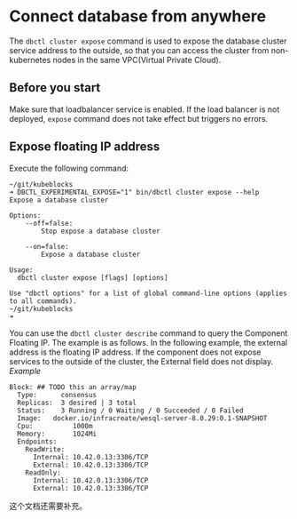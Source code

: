 # Connect database from anywhere 
The `dbctl cluster expose` command is used to expose the database cluster service address to the outside, so that you can access the cluster from non-kubernetes nodes in the same VPC(Virtual Private Cloud).

## Before you start
Make sure that loadbalancer service is enabled. If the load balancer is not deployed, `expose` command does not take effect but triggers no errors.

## Expose floating IP address
Execute the following command:
```
~/git/kubeblocks
➜ DBCTL_EXPERIMENTAL_EXPOSE="1" bin/dbctl cluster expose --help
Expose a database cluster

Options:
    --off=false:
        Stop expose a database cluster

    --on=false:
        Expose a database cluster

Usage:
  dbctl cluster expose [flags] [options]

Use "dbctl options" for a list of global command-line options (applies to all commands).
~/git/kubeblocks
➜
```
You can use the `dbctl cluster describe` command to query the Component Floating IP. The example is as follows. In the following example, the external address is the floating IP address. If the component does not expose services to the outside of the cluster, the External field does not display.
*Example*
```
Block: ## TODO this an array/map
  Type:      consensus
  Replicas:  3 desired | 3 total
  Status:    3 Running / 0 Waiting / 0 Succeeded / 0 Failed  
  Image:   docker.io/infracreate/wesql-server-8.0.29:0.1-SNAPSHOT
  Cpu:          1000m
  Memory:       1024Mi
  Endpoints:
    ReadWrite:
      Internal: 10.42.0.13:3306/TCP
      External: 10.42.0.13:3306/TCP
    ReadOnly:
      Internal: 10.42.0.13:3306/TCP 
      External: 10.42.0.13:3306/TCP  
```

这个文档还需要补充。